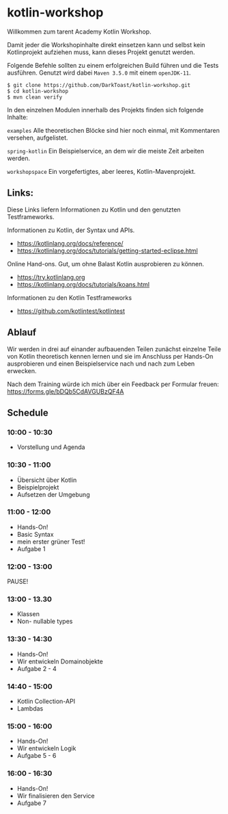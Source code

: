 # kotlin-workshop

Willkommen zum tarent Academy Kotlin Workshop.

Damit jeder die Workshopinhalte direkt einsetzen kann und selbst kein Kotlinprojekt aufziehen muss, kann dieses Projekt genutzt werden.

Folgende Befehle sollten zu einem erfolgreichen Build führen und die Tests ausführen. Genutzt wird dabei `Maven 3.5.0` mit einem `openJDK-11`.

    $ git clone https://github.com/DarkToast/kotlin-workshop.git
    $ cd kotlin-workshop
    $ mvn clean verify

In den einzelnen Modulen innerhalb des Projekts finden sich folgende Inhalte: 

`examples` Alle theoretischen Blöcke sind hier noch einmal, mit Kommentaren versehen, aufgelistet.  

`spring-kotlin` Ein Beispielservice, an dem wir die meiste Zeit arbeiten werden. 

`workshopspace` Ein vorgefertigtes, aber leeres, Kotlin-Mavenprojekt.

## Links:

Diese Links liefern Informationen zu Kotlin und den genutzten Testframeworks.

Informationen zu Kotlin, der Syntax und APIs.  
* https://kotlinlang.org/docs/reference/
* https://kotlinlang.org/docs/tutorials/getting-started-eclipse.html

Online Hand-ons. Gut, um ohne Balast Kotlin ausprobieren zu können.
* https://try.kotlinlang.org
* https://kotlinlang.org/docs/tutorials/koans.html

Informationen zu den Kotlin Testframeworks
* https://github.com/kotlintest/kotlintest


## Ablauf

Wir werden in drei auf einander aufbauenden Teilen zunächst einzelne Teile von Kotlin theoretisch kennen lernen 
und sie im Anschluss per Hands-On ausprobieren und einen Beispielservice nach und nach zum Leben erwecken.

Nach dem Training würde ich mich über ein Feedback per Formular freuen:
https://forms.gle/bDQb5CdAVGUBzQF4A

## Schedule
 
### 10:00 - 10:30
* Vorstellung und Agenda

### 10:30 - 11:00
* Übersicht über Kotlin
* Beispielprojekt
* Aufsetzen der Umgebung

### 11:00 - 12:00
* Hands-On! 
* Basic Syntax
* mein erster grüner Test!
* Aufgabe 1

### 12:00 - 13:00
PAUSE!

### 13:00 - 13.30
* Klassen
* Non- nullable types

### 13:30 - 14:30
* Hands-On!
* Wir entwickeln Domainobjekte
* Aufgabe 2 - 4

### 14:40 - 15:00
* Kotlin Collection-API
* Lambdas

### 15:00 - 16:00
* Hands-On!
* Wir entwickeln Logik
* Aufgabe 5 - 6

### 16:00 - 16:30
* Hands-On!
* Wir finalisieren den Service
* Aufgabe 7 
